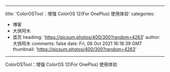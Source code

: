 
---
title: 'ColorOSTool：增强 ColorOS 12(For OnePlus) 使用体验'
categories: 
 - 博客
 - 大侠阿木
 - 首页
headimg: 'https://picsum.photos/400/300?random=4263'
author: 大侠阿木
comments: false
date: Fri, 08 Oct 2021 16:18:39 GMT
thumbnail: 'https://picsum.photos/400/300?random=4263'
---

<div>   
ColorOSTool：增强 ColorOS 12(For OnePlus) 使用体验  
</div>
            